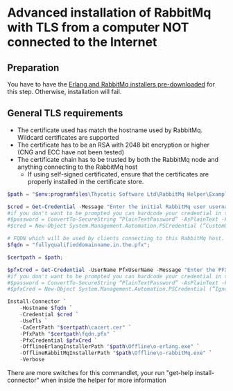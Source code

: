 # Advanced installation of RabbitMq with TLS from a computer NOT connected to the Internet

## Preparation

You have to have the [Erlang and RabbitMq installers pre-downloaded](prepare-offline.md) for this step. Otherwise, installation will fail.

## General TLS requirements

- The certificate used has match the hostname used by RabbitMq. Wildcard certificates are supported
- The certificate has to be an RSA with 2048 bit encryption or higher (CNG and ECC have not been tested)
- The certificate chain has to be trusted by both the RabbitMq node and anything connecting to the RabbitMq host
    - If using self-signed certificated, ensure that the certificates are properly installed in the certificate store.

```powershell
$path = "$env:programfiles\Thycotic Software Ltd\RabbitMq Helper\Examples";

$cred = Get-Credential -Message "Enter the initial RabbitMq user username and password";
#if you don't want to be prompted you can hardcode your credential in the script
#$password = ConvertTo-SecureString “PlainTextPassword” -AsPlainText -Force
#$cred = New-Object System.Management.Automation.PSCredential (“CustomUserName”, $password)

# FQDN which will be used by clients connecting to this RabbitMq host. *It has to match the subject name in the PFX*
$fqdn = "fullyqualifieddomainname.in.the.pfx";

$certpath = $path;

$pfxCred = Get-Credential -UserName PfxUserName -Message "Enter the PFX password. Username is ignored";
#if you don't want to be prompted you can hardcode your credential in the script
#$password = ConvertTo-SecureString “PlainTextPassword” -AsPlainText -Force
#$pfxCred = New-Object System.Management.Automation.PSCredential (“Ignored”, $password)

Install-Connector `
    -Hostname $fqdn `
    -Credential $cred `
    -UseTls `
    -CaCertPath "$certpath\cacert.cer" `
    -PfxPath "$certpath\fqdn.pfx" `
    -PfxCredential $pfxCred `
    -OfflineErlangInstallerPath "$path\Offline\o-erlang.exe" `
    -OfflineRabbitMqInstallerPath "$path\Offline\o-rabbitMq.exe" `
    -Verbose
```

There are more switches for this commandlet, your run "get-help install-connector" when inside the helper for more information
